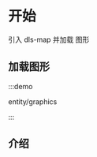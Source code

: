 <!--
 * @Author: Kang
 * @Date: 2024-09-11 16:54:34
 * @Last Modified by: Kang
 * @LastEditTime: 2024-09-29 14:32:50
-->
# 开始

引入 dls-map 并加载 图形

## 加载图形

:::demo 

entity/graphics

:::


## 介绍
